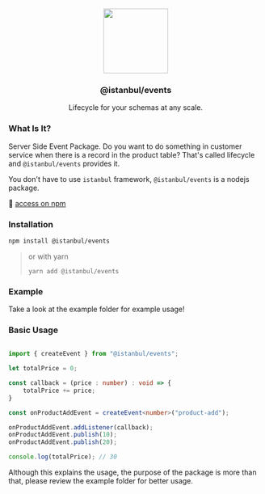 <p align="center">
<br>
<img src="https://avatars.githubusercontent.com/u/108695351?s=200&v=4" width="128" height="128">
</p>
<h3 align="center">@istanbul/events</h3>
<p align="center">
  Lifecycle for your schemas at any scale.
</p>

### What Is It?

Server Side Event Package. Do you want to do something in customer service when there is a record in the product table? That's called lifecycle and ``@istanbul/events`` provides it.

You don't have to use ``istanbul`` framework, `@istanbul/events` is a nodejs package.

🔗 [access on npm](https://www.npmjs.com/package/@istanbul/events)

### Installation

```sh
npm install @istanbul/events
```

> or with yarn
>
> ```
> yarn add @istanbul/events
> ```


### Example

Take a look at the example folder for example usage!

### Basic Usage

```typescript

import { createEvent } from "@istanbul/events";

let totalPrice = 0;

const callback = (price : number) : void => {
    totalPrice += price;
}

const onProductAddEvent = createEvent<number>("product-add");

onProductAddEvent.addListener(callback);
onProductAddEvent.publish(10);
onProductAddEvent.publish(20);

console.log(totalPrice); // 30
```

Although this explains the usage, the purpose of the package is more than that, please review the example folder for better usage.
